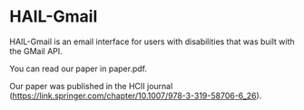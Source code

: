 # HAIL-Gmail

HAIL-Gmail is an email interface for users with disabilities that was built with the GMail API.

You can read our paper in paper.pdf. 

Our paper was published in the HCII journal (https://link.springer.com/chapter/10.1007/978-3-319-58706-6_26).
